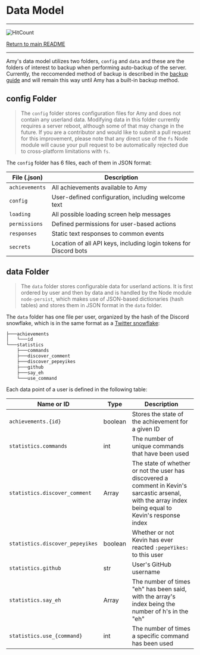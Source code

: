 # Data Model

-----

![HitCount](http://hits.dwyl.com/gideontong/Amy.svg)

[Return to main README](../README.md)

-----

Amy's data model utilizes two folders, `config` and `data` and these are the folders of interest to backup when performing auto-backup of the server. Currently, the reccomended method of backup is described in the [backup guide](BACKUP.md) and will remain this way until Amy has a built-in backup method.

## config Folder

> The `config` folder stores configuration files for Amy and does not contain any userland data. Modifying data in this folder currently requires a server reboot, although some of that may change in the future. If you are a contributor and would like to submit a pull request for this improvement, please note that any direct use of the `fs` Node module will cause your pull request to be automatically rejected due to cross-platform limitations with `fs`.

The `config` folder has 6 files, each of them in JSON format:

| File (.json)   | Description                                                       |
|----------------|-------------------------------------------------------------------|
| `achievements` | All achievements available to Amy                                 |
| `config`       | User-defined configuration, including welcome text                |
| `loading`      | All possible loading screen help messages                         |
| `permissions`  | Defined permissions for user-based actions                        |
| `responses`    | Static text responses to common events                            |
| `secrets`      | Location of all API keys, including login tokens for Discord bots |

## data Folder

> The `data` folder stores configurable data for userland actions. It is first ordered by user and then by data and is handled by the Node module `node-persist`, which makes use of JSON-based dictionaries (hash tables) and stores them in JSON format in the `data` folder.

The `data` folder has one file per user, organized by the hash of the Discord snowflake, which is in the same format as a [Twitter snowflake](https://developer.twitter.com/en/docs/basics/twitter-ids):

```bash
├───achievements
│   └───id
└───statistics
    ├───commands
    ├───discover_comment
    ├───discover_pepeyikes
    ├───github
    ├───say_eh
    └───use_command
```

Each data point of a user is defined in the following table:

| Name or ID                      | Type           | Description                                                                                                                                            |
|---------------------------------|----------------|--------------------------------------------------------------------------------------------------------------------------------------------------------|
| `achievements.{id}`             | boolean        | Stores the state of the achievement for a given ID                                                                                                     |
| `statistics.commands`           | int            | The number of unique commands that have been used                                                                                                      |
| `statistics.discover_comment`   | Array<boolean> | The state of whether or not the user has discovered a comment in Kevin's sarcastic arsenal, with the array index being equal to Kevin's response index |
| `statistics.discover_pepeyikes` | boolean        | Whether or not Kevin has ever reacted `:pepeYikes:` to this user                                                                                       |
| `statistics.github`             | str            | User's GitHub username                                                                                                                                 |
| `statistics.say_eh`             | Array<int>     | The number of times "eh" has been said, with the array's index being the number of h's in the "eh"                                                     |
| `statistics.use_{command}`      | int            | The number of times a specific command has been used                                                                                                   |
